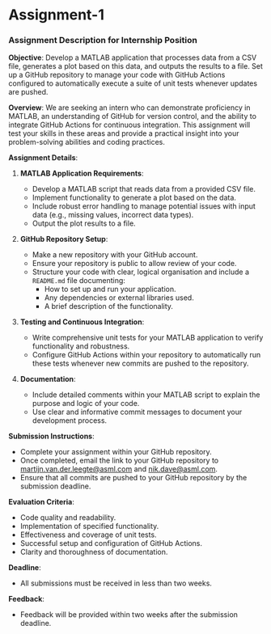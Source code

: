 # Assignment-1

### Assignment Description for Internship Position

**Objective**: Develop a MATLAB application that processes data from a CSV file, generates a plot based on this data, and outputs the results to a file. Set up a GitHub repository to manage your code with GitHub Actions configured to automatically execute a suite of unit tests whenever updates are pushed.

**Overview**:
We are seeking an intern who can demonstrate proficiency in MATLAB, an understanding of GitHub for version control, and the ability to integrate GitHub Actions for continuous integration. This assignment will test your skills in these areas and provide a practical insight into your problem-solving abilities and coding practices.

**Assignment Details**:

1. **MATLAB Application Requirements**:
   - Develop a MATLAB script that reads data from a provided CSV file.
   - Implement functionality to generate a plot based on the data.
   - Include robust error handling to manage potential issues with input data (e.g., missing values, incorrect data types).
   - Output the plot results to a file.

2. **GitHub Repository Setup**:
   - Make a new repository with your GitHub account.
   - Ensure your repository is public to allow review of your code.
   - Structure your code with clear, logical organisation and include a `README.md` file documenting:
     - How to set up and run your application.
     - Any dependencies or external libraries used.
     - A brief description of the functionality.

3. **Testing and Continuous Integration**:
   - Write comprehensive unit tests for your MATLAB application to verify functionality and robustness.
   - Configure GitHub Actions within your repository to automatically run these tests whenever new commits are pushed to the repository.

4. **Documentation**:
   - Include detailed comments within your MATLAB script to explain the purpose and logic of your code.
   - Use clear and informative commit messages to document your development process.

**Submission Instructions**:
   - Complete your assignment within your GitHub repository.
   - Once completed, email the link to your GitHub repository to martijn.van.der.leegte@asml.com and nik.dave@asml.com.
   - Ensure that all commits are pushed to your GitHub repository by the submission deadline.

**Evaluation Criteria**:
   - Code quality and readability.
   - Implementation of specified functionality.
   - Effectiveness and coverage of unit tests.
   - Successful setup and configuration of GitHub Actions.
   - Clarity and thoroughness of documentation.

**Deadline**:
   - All submissions must be received in less than two weeks.

**Feedback**:
   - Feedback will be provided within two weeks after the submission deadline.
